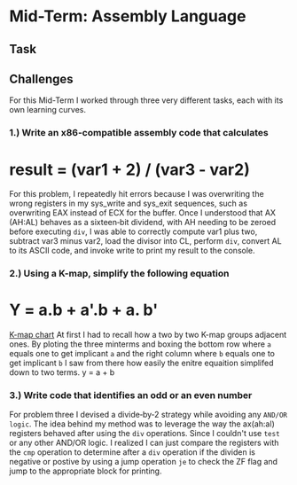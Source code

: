 # Mid-Term: Assembly Language

## Task

## Challenges
For this Mid-Term I worked through three very different tasks, each with its own learning
curves. 



###  1.) Write an x86-compatible assembly code that calculates
# result = (var1 + 2) / (var3 - var2)
For this problem, I repeatedly hit errors because I was overwriting the wrong registers 
in my sys_write and sys_exit sequences, such as overwriting EAX instead of ECX for the 
buffer. Once I understood that AX (AH:AL) behaves as a sixteen‑bit dividend, with AH 
needing to be zeroed before executing `div`, I was able to correctly compute var1 plus two,
subtract var3 minus var2, load the divisor into CL, perform `div`, convert AL to its ASCII 
code, and invoke write to print my result to the console.

### 2.) Using a K-map, simplify the following equation
# Y = a.b + a'.b + a. b'
[K-map chart](docs/k-map.png)
At first I had to recall how a two by two K-map groups adjacent ones. By ploting the three
minterms and boxing the bottom row where `a` equals one to get implicant `a` and the right 
column where `b` equals one to get implicant `b` I saw from there how easily the enitre
equaition simplifed down to two terms. y = a + b


### 3.) Write code that identifies an odd or an even number
For problem three I devised a divide‑by‑2 strategy while avoiding any `AND/OR logic`. 
The idea behind my method was to leverage the way the ax(ah:al) registers behaved after 
using the `div` operations. Since I couldn't use `test` or any other AND/OR logic. I realized
I can just compare the registers with the `cmp` operation to determine after a `div` 
operation if the dividen is negative or postive by using a jump operation `je` to check 
the ZF flag and jump to the appropriate block for printing. 
